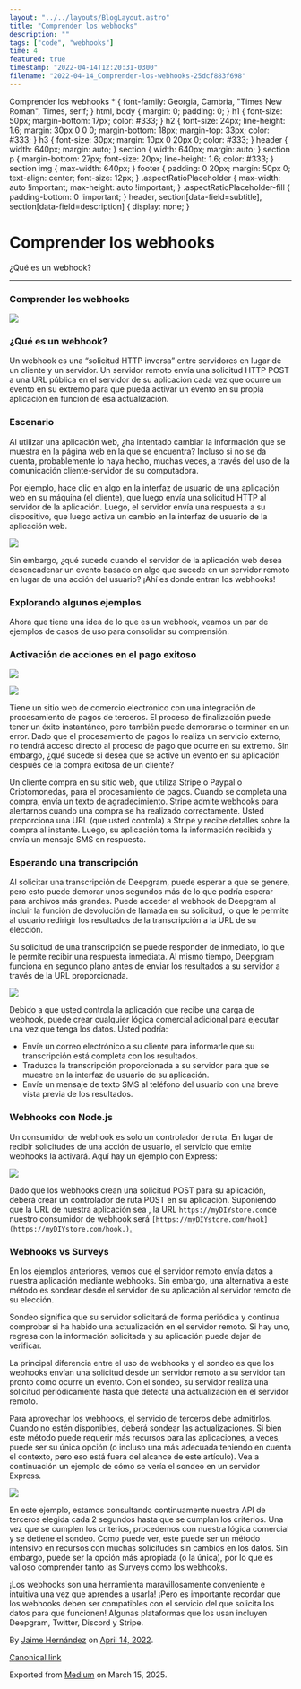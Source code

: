 ```yaml
---
layout: "../../layouts/BlogLayout.astro"
title: "Comprender los webhooks"
description: ""
tags: ["code", "webhooks"]
time: 4
featured: true
timestamp: "2022-04-14T12:20:31-0300"
filename: "2022-04-14_Comprender-los-webhooks-25dcf883f698"
---
```


Comprender los webhooks \* { font-family: Georgia, Cambria, "Times New Roman", Times, serif; } html, body { margin: 0; padding: 0; } h1 { font-size: 50px; margin-bottom: 17px; color: #333; } h2 { font-size: 24px; line-height: 1.6; margin: 30px 0 0 0; margin-bottom: 18px; margin-top: 33px; color: #333; } h3 { font-size: 30px; margin: 10px 0 20px 0; color: #333; } header { width: 640px; margin: auto; } section { width: 640px; margin: auto; } section p { margin-bottom: 27px; font-size: 20px; line-height: 1.6; color: #333; } section img { max-width: 640px; } footer { padding: 0 20px; margin: 50px 0; text-align: center; font-size: 12px; } .aspectRatioPlaceholder { max-width: auto !important; max-height: auto !important; } .aspectRatioPlaceholder-fill { padding-bottom: 0 !important; } header, section\[data-field=subtitle\], section\[data-field=description\] { display: none; }

Comprender los webhooks
=======================

¿Qué es un webhook?

* * *

### Comprender los webhooks

![](https://cdn-images-1.medium.com/max/800/1*nyZpTde-GMycbKb6wQT4Ng.png)

### ¿Qué es un webhook?

Un webhook es una “solicitud HTTP inversa” entre servidores en lugar de un cliente y un servidor. Un servidor remoto envía una solicitud HTTP POST a una URL pública en el servidor de su aplicación cada vez que ocurre un evento en su extremo para que pueda activar un evento en su propia aplicación en función de esa actualización.

### Escenario

Al utilizar una aplicación web, ¿ha intentado cambiar la información que se muestra en la página web en la que se encuentra? Incluso si no se da cuenta, probablemente lo haya hecho, muchas veces, a través del uso de la comunicación cliente-servidor de su computadora.

Por ejemplo, hace clic en algo en la interfaz de usuario de una aplicación web en su máquina (el cliente), que luego envía una solicitud HTTP al servidor de la aplicación. Luego, el servidor envía una respuesta a su dispositivo, que luego activa un cambio en la interfaz de usuario de la aplicación web.

![](https://cdn-images-1.medium.com/max/800/0*HWOQcoWs-jgB79cH.png)

Sin embargo, ¿qué sucede cuando el servidor de la aplicación web desea desencadenar un evento basado en algo que sucede en un servidor remoto en lugar de una acción del usuario? ¡Ahí es donde entran los webhooks!

### Explorando algunos ejemplos

Ahora que tiene una idea de lo que es un webhook, veamos un par de ejemplos de casos de uso para consolidar su comprensión.

### Activación de acciones en el pago exitoso

![](https://cdn-images-1.medium.com/max/800/1*F1pQhmu2Vf5TnI2dXJ1NWw.png)

![](https://cdn-images-1.medium.com/max/800/0*RvCw1_BEdWaqLpAW.png)

Tiene un sitio web de comercio electrónico con una integración de procesamiento de pagos de terceros. El proceso de finalización puede tener un éxito instantáneo, pero también puede demorarse o terminar en un error. Dado que el procesamiento de pagos lo realiza un servicio externo, no tendrá acceso directo al proceso de pago que ocurre en su extremo. Sin embargo, ¿qué sucede si desea que se active un evento en su aplicación después de la compra exitosa de un cliente?

Un cliente compra en su sitio web, que utiliza Stripe o Paypal o Criptomonedas, para el procesamiento de pagos. Cuando se completa una compra, envía un texto de agradecimiento. Stripe admite webhooks para alertarnos cuando una compra se ha realizado correctamente. Usted proporciona una URL (que usted controla) a Stripe y recibe detalles sobre la compra al instante. Luego, su aplicación toma la información recibida y envía un mensaje SMS en respuesta.

### Esperando una transcripción

Al solicitar una transcripción de Deepgram, puede esperar a que se genere, pero esto puede demorar unos segundos más de lo que podría esperar para archivos más grandes. Puede acceder al webhook de Deepgram al incluir la función de devolución de llamada en su solicitud, lo que le permite al usuario redirigir los resultados de la transcripción a la URL de su elección.

Su solicitud de una transcripción se puede responder de inmediato, lo que le permite recibir una respuesta inmediata. Al mismo tiempo, Deepgram funciona en segundo plano antes de enviar los resultados a su servidor a través de la URL proporcionada.

![](https://cdn-images-1.medium.com/max/800/0*uoFIUg-3ic5UVptW.png)

Debido a que usted controla la aplicación que recibe una carga de webhook, puede crear cualquier lógica comercial adicional para ejecutar una vez que tenga los datos. Usted podría:

*   Envíe un correo electrónico a su cliente para informarle que su transcripción está completa con los resultados.
*   Traduzca la transcripción proporcionada a su servidor para que se muestre en la interfaz de usuario de su aplicación.
*   Envíe un mensaje de texto SMS al teléfono del usuario con una breve vista previa de los resultados.

### Webhooks con Node.js

Un consumidor de webhook es solo un controlador de ruta. En lugar de recibir solicitudes de una acción de usuario, el servicio que emite webhooks la activará. Aquí hay un ejemplo con Express:

![](https://cdn-images-1.medium.com/max/800/1*TerqwRCNdKHKCTSsGvVUQA.png)

Dado que los webhooks crean una solicitud POST para su aplicación, deberá crear un controlador de ruta POST en su aplicación. Suponiendo que la URL de nuestra aplicación sea , la URL `https://myDIYstore.com`de nuestro consumidor de webhook será `[https://myDIYstore.com/hook](https://myDIYstore.com/hook.)`[.](https://myDIYstore.com/hook.)

### Webhooks vs Surveys

En los ejemplos anteriores, vemos que el servidor remoto envía datos a nuestra aplicación mediante webhooks. Sin embargo, una alternativa a este método es sondear desde el servidor de su aplicación al servidor remoto de su elección.

Sondeo significa que su servidor solicitará de forma periódica y continua comprobar si ha habido una actualización en el servidor remoto. Si hay uno, regresa con la información solicitada y su aplicación puede dejar de verificar.

La principal diferencia entre el uso de webhooks y el sondeo es que los webhooks envían una solicitud desde un servidor remoto a su servidor tan pronto como ocurre un evento. Con el sondeo, su servidor realiza una solicitud periódicamente hasta que detecta una actualización en el servidor remoto.

Para aprovechar los webhooks, el servicio de terceros debe admitirlos. Cuando no estén disponibles, deberá sondear las actualizaciones. Si bien este método puede requerir más recursos para las aplicaciones, a veces, puede ser su única opción (o incluso una más adecuada teniendo en cuenta el contexto, pero eso está fuera del alcance de este artículo). Vea a continuación un ejemplo de cómo se vería el sondeo en un servidor Express.

![](https://cdn-images-1.medium.com/max/800/1*_frWPKywnwWXbh0BqRPM7w.png)

En este ejemplo, estamos consultando continuamente nuestra API de terceros elegida cada 2 segundos hasta que se cumplan los criterios. Una vez que se cumplen los criterios, procedemos con nuestra lógica comercial y se detiene el sondeo. Como puede ver, este puede ser un método intensivo en recursos con muchas solicitudes sin cambios en los datos. Sin embargo, puede ser la opción más apropiada (o la única), por lo que es valioso comprender tanto las Surveys como los webhooks.

¡Los webhooks son una herramienta maravillosamente conveniente e intuitiva una vez que aprendes a usarla! ¡Pero es importante recordar que los webhooks deben ser compatibles con el servicio del que solicita los datos para que funcionen! Algunas plataformas que los usan incluyen Deepgram, Twitter, Discord y Stripe.

By [Jaime Hernández](https://medium.com/@devjaime) on [April 14, 2022](https://medium.com/p/25dcf883f698).

[Canonical link](https://medium.com/@devjaime/comprender-los-webhooks-25dcf883f698)

Exported from [Medium](https://medium.com) on March 15, 2025.